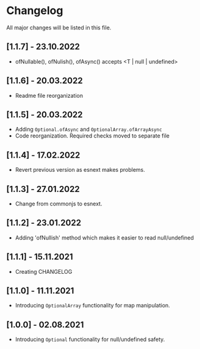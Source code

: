 # Changelog

All major changes will be listed in this file.

## [1.1.7] -  23.10.2022
- ofNullable(), ofNulish(), ofAsync() accepts <T | null | undefined>

## [1.1.6] -  20.03.2022
- Readme file reorganization
 
## [1.1.5] -  20.03.2022
- Adding `Optional.ofAsync` and `OptionalArray.ofArrayAsync`
- Code reorganization. Required checks moved to separate file
 
## [1.1.4] -  17.02.2022
- Revert previous version as esnext makes problems.

## [1.1.3] -  27.01.2022
- Change from commonjs to esnext.

## [1.1.2] -  23.01.2022
- Adding 'ofNullish' method which makes it easier to read null/undefined

## [1.1.1] -  15.11.2021
- Creating CHANGELOG

## [1.1.0] -  11.11.2021
- Introducing `OptionalArray` functionality for map manipulation.

## [1.0.0] -  02.08.2021
- Introducing `Optional` functionality for null/undefined safety.
